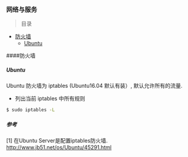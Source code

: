 ### 网络与服务

> 目录
* [防火墙](#防火墙)
    * [Ubuntu](#ubuntu)

####防火墙

##### Ubuntu

Ubuntu 防火墙为 iptables (Ubuntu16.04 默认有装）, 默认允许所有的流量.

* 列出当前 iptables 中所有规则
```bash
$ sudo iptables -L
```

##### 参考
[1] 在Ubuntu Server是配置iptables防火墙. http://www.jb51.net/os/Ubuntu/45291.html
